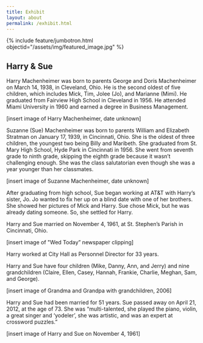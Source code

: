 ```yaml
---
title: Exhibit
layout: about
permalink: /exhibit.html
---
```


{% include feature/jumbotron.html objectid="/assets/img/featured_image.jpg" %}

## Harry & Sue

Harry Machenheimer was born to parents George and Doris Machenheimer on March 14, 1938, in Cleveland, Ohio. He is the second oldest of five children, which includes Mick, Tim, Jolee (Jo), and Marianne (Mimi). He graduated from Fairview High School in Cleveland in 1956. He attended Miami University in 1960 and earned a degree in Business Management. 

[insert image of Harry Machenheimer, date unknown] 

Suzanne (Sue) Machenheimer was born to parents William and Elizabeth Stratman on January 17, 1939, in Cincinnati, Ohio. She is the oldest of three children, the youngest two being Billy and Maribeth. She graduated from St. Mary High School, Hyde Park in Cincinnati in 1956. She went from seventh grade to ninth grade, skipping the eighth grade because it wasn’t challenging enough. She was the class salutatorian even though she was a year younger than her classmates. 

[insert image of Suzanne Machenheimer, date unknown] 

After graduating from high school, Sue began working at AT&T with Harry’s sister, Jo. Jo wanted to fix her up on a blind date with one of her brothers. She showed her pictures of Mick and Harry. Sue chose Mick, but he was already dating someone. So, she settled for Harry. 

Harry and Sue married on November 4, 1961, at St. Stephen’s Parish in Cincinnati, Ohio. 

[insert image of "Wed Today” newspaper clipping] 

Harry worked at City Hall as Personnel Director for 33 years. 

Harry and Sue have four children (Mike, Danny, Ann, and Jerry) and nine grandchildren (Claire, Ellen, Casey, Hannah, Frankie, Charlie, Meghan, Sam, and George). 

[insert image of Grandma and Grandpa with grandchildren, 2006] 

Harry and Sue had been married for 51 years. Sue passed away on April 21, 2012, at the age of 73. She was “multi-talented, she played the piano, violin, a great singer and ‘yodeler’, she was artistic, and was an expert at crossword puzzles.” 

[insert image of Harry and Sue on November 4, 1961] 
